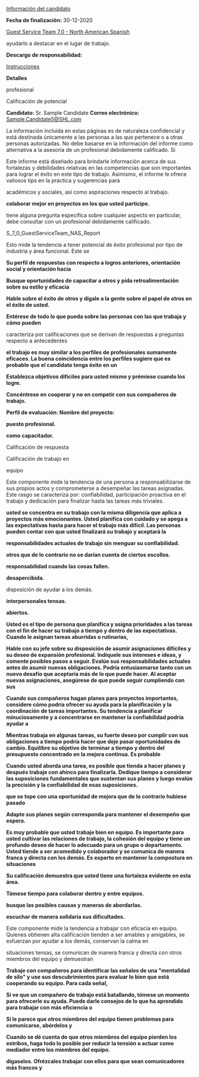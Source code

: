 <span id="page-0-0"></span>[Información del candidato](#page-0-0)

**Fecha de finalización:** 30-12-2020

<span id="page-0-1"></span>[Guest Service Team 7.0 - North American Spanish](#page-0-1)

ayudarlo a destacar en el lugar de trabajo.

**Descargo de responsabilidad:** 

<span id="page-0-2"></span>[Instrucciones](#page-0-2)

**Detalles**

profesional

Calificación de potencial

**Candidato:** Sr. Sample Candidate **Correo electrónico:** Sample.Candidate5@SHL.com

La información incluida en estas páginas es de naturaleza confidencial y está destinada únicamente a las personas a las que pertenece o a otras personas autorizadas. No debe basarse en la información del informe como alternativa a la asesoría de un profesional debidamente calificado. Si

Este informe está diseñado para brindarle información acerca de sus fortalezas y debilidades relativas en las competencias que son importantes para lograr el éxito en este tipo de trabajo. Asimismo, el informe le ofrece valiosos tips en la práctica y sugerencias para

académicos y sociales, así como aspiraciones respecto al trabajo.

**colaborar mejor en proyectos en los que usted participe.**

tiene alguna pregunta específica sobre cualquier aspecto en particular, debe consultar con un profesional debidamente calificado.

S\_7\_0\_GuestServiceTeam\_NAS\_Report

Esto mide la tendencia a tener potencial de éxito profesional por tipo de industria y área funcional. Este se

**Su perfil de respuestas con respecto a logros anteriores, orientación social y orientación hacia**

**Busque oportunidades de capacitar a otros y pida retroalimentación sobre su estilo y eficacia**

**Hable sobre el éxito de otros y dígale a la gente sobre el papel de otros en el éxito de usted.**

**Entérese de todo lo que pueda sobre las personas con las que trabaja y cómo pueden**

caracteriza por calificaciones que se derivan de respuestas a preguntas respecto a antecedentes

**el trabajo es muy similar a los perfiles de profesionales sumamente eficaces. La buena coincidencia entre los perfiles sugiere que es probable que el candidato tenga éxito en un**

**Establezca objetivos difíciles para usted mismo y prémiese cuando los logre.**

**Concéntrese en cooperar y no en competir con sus compañeros de trabajo.**

**Perfil de evaluación: Nombre del proyecto:** 

**puesto profesional.**

**como capacitador.**

Calificación de respuesta

Calificación de trabajo en

equipo

Este componente mide la tendencia de una persona a responsabilizarse de sus propios actos y comprometerse a desempeñar las tareas asignadas. Este rasgo se caracteriza por: confiabilidad, participación proactiva en el trabajo y dedicación para finalizar hasta las tareas más triviales.

**usted se concentra en su trabajo con la misma diligencia que aplica a proyectos más emocionantes. Usted planifica con cuidado y se apega a las expectativas hasta para hacer el trabajo más difícil. Las personas pueden contar con que usted finalizará su trabajo y aceptará la**

**responsabilidades actuales de trabajo sin menguar su confiabilidad.**

**otros que de lo contrario no se darían cuenta de ciertos escollos.**

**responsabilidad cuando las cosas fallen.**

**desapercibida.**

disposición de ayudar a los demás.

**interpersonales tensas.** 

**abiertos.**

**Usted es el tipo de persona que planifica y asigna prioridades a las tareas con el fin de hacer su trabajo a tiempo y dentro de las expectativas. Cuando le asignan tareas aburridas o rutinarias,**

**Hable con su jefe sobre su disposición de asumir asignaciones difíciles y su deseo de expansión profesional. Indíquele sus intereses e ideas, y comente posibles pasos a seguir. Evalúe sus responsabilidades actuales antes de asumir nuevas obligaciones. Podría entusiasmarse tanto con un nuevo desafío que aceptaría más de lo que puede hacer. Al aceptar nuevas asignaciones, asegúrese de que puede seguir cumpliendo con sus**

**Cuando sus compañeros hagan planes para proyectos importantes, considere cómo podría ofrecer su ayuda para la planificación y la coordinación de tareas importantes. Su tendencia a planificar minuciosamente y a concentrarse en mantener la confiabilidad podría ayudar a**

**Mientras trabaja en algunas tareas, su fuerte deseo por cumplir con sus obligaciones a tiempo podría hacer que deje pasar oportunidades de cambio. Equilibre su objetivo de terminar a tiempo y dentro del presupuesto concentrado en la mejora continua. Es probable**

**Cuando usted aborda una tarea, es posible que tienda a hacer planes y después trabaje con ahínco para finalizarla. Dedique tiempo a considerar las suposiciones fundamentales que sustentan sus planes y luego evalúe la precisión y la confiabilidad de esas suposiciones.**

**que se tope con una oportunidad de mejora que de lo contrario hubiese pasado**

**Adapte sus planes según corresponda para mantener el desempeño que espera.**

**Es muy probable que usted trabaje bien en equipo. Es importante para usted cultivar las relaciones de trabajo, la cohesión del equipo y tiene un profundo deseo de hacer lo adecuado para un grupo o departamento. Usted tiende a ser acomedido y colaborador y se comunica de manera franca y directa con los demás. Es experto en mantener la compostura en situaciones**

**Su calificación demuestra que usted tiene una fortaleza evidente en esta área.**

**Tómese tiempo para colaborar dentro y entre equipos.**

**busque las posibles causas y maneras de abordarlas.**

**escuchar de manera solidaria sus dificultades.**

Este componente mide la tendencia a trabajar con eficacia en equipo. Quienes obtienen alta calificación tienden a ser amables y amigables, se esfuerzan por ayudar a los demás, conservan la calma en

situaciones tensas, se comunican de manera franca y directa con otros miembros del equipo y demuestran

**Trabaje con compañeros para identificar las señales de una "mentalidad de silo" y use sus descubrimientos para evaluar lo bien que está cooperando su equipo. Para cada señal,**

**Si ve que un compañero de trabajo está batallando, tómese un momento para ofrecerle su ayuda. Puede darle consejos de lo que ha aprendido para trabajar con más eficiencia o**

**Si le parece que otros miembros del equipo tienen problemas para comunicarse, abórdelos y**

**Cuando se dé cuenta de que otros miembros del equipo pierden los estribos, haga todo lo posible por reducir la tensión o actuar como mediador entre los miembros del equipo.**

**dígaselos. Ofrézcales trabajar con ellos para que sean comunicadores más francos y**